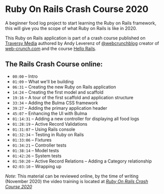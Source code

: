 # Ruby On Rails Crash Course 2020

A beginner food log project to start learning the Ruby on Rails framework, this will give you the scope of what Ruby on Rails is like in 2020.

This Ruby on Rails application is part of a crash course published on [Traversy Media](https://www.traversymedia.com/) authored by Andy Leverenz of [@webcrunchblog](https://twitter.com/webcrunchblog) creator of [web-crunch.com](https://web-crunch.com) and the course [Hello Rails](https://hellorails.io). 

## The Rails Crash Course online:

* `00:00` – Intro
* `01:09` – What we'll be building
* `06:31` – Creating the new Ruby on Rails application
* `14:24` – Creating the first model and scaffold
* `19:16` – A tour of the first scaffold and application structure
* `33:34` – Adding the Bulma CSS framework
* `39:27` – Adding the primary application header
* `45:07` – Enhancing the UI with Bulma
* `01:14:31` – Adding a new controller for displaying all food logs
* `01:28:19` – Active Record Validations
* `01:31:07` – Using Rails console
* `01:32:34` – Testing in Ruby on Rails
* `01:33:06` – Fixtures 
* `01:34:21` – Controller tests
* `01:38:14` – Model tests
* `01:42:26` – System tests
* `01:50:20` – Active Record Relations – Adding a Category relationship
* `02:03:10` – Wrapping up


*Note*: This material can be reviewed online, by the time of writing (November 2020) the video training is located at [*Ruby On Rails Crash Course 2020*](https://www.youtube.com/watch?v=B3Fbujmgo60)
